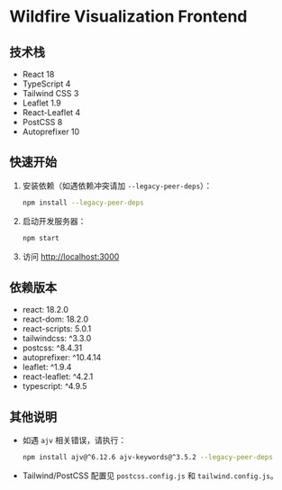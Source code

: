 # Wildfire Visualization Frontend

## 技术栈

- React 18
- TypeScript 4
- Tailwind CSS 3
- Leaflet 1.9
- React-Leaflet 4
- PostCSS 8
- Autoprefixer 10

## 快速开始

1. 安装依赖（如遇依赖冲突请加 `--legacy-peer-deps`）：
   ```sh
   npm install --legacy-peer-deps
   ```

2. 启动开发服务器：
   ```sh
   npm start
   ```

3. 访问 [http://localhost:3000](http://localhost:3000)

## 依赖版本

- react: 18.2.0
- react-dom: 18.2.0
- react-scripts: 5.0.1
- tailwindcss: ^3.3.0
- postcss: ^8.4.31
- autoprefixer: ^10.4.14
- leaflet: ^1.9.4
- react-leaflet: ^4.2.1
- typescript: ^4.9.5

## 其他说明

- 如遇 `ajv` 相关错误，请执行：
  ```sh
  npm install ajv@^6.12.6 ajv-keywords@^3.5.2 --legacy-peer-deps
  ```
- Tailwind/PostCSS 配置见 `postcss.config.js` 和 `tailwind.config.js`。
